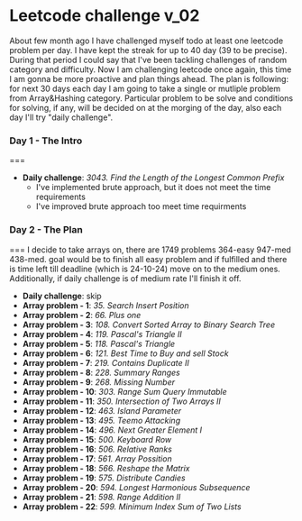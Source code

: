 # Leetcode challenge v_02

About few month ago I have challenged myself todo at least one leetcode problem per day. I have kept the streak for up to 40 day (39 to be precise). During that period I could say that I've been tackling challenges of random category and difficulty. Now I am challenging leetcode once again, this time I am gonna be more proactive and plan things ahead. The plan is following: for next 30 days each day I am going to take a single or mutliple problem from Array&Hashing category. Particular problem to be solve and conditions for solving, if any, will be decided on at the morging of the day, also each day I'll try "daily challenge".

### Day 1 - The Intro

===

- **Daily challenge**: _3043. Find the Length of the Longest Common Prefix_
  - I've implemented brute approach, but it does not meet the time requirements
  - I've improved brute approach too meet time requirments

### Day 2 - The Plan

===
I decide to take arrays on, there are 1749 problems 364-easy 947-med 438-med. goal would be to finish all easy problem and if fulfilled and there is time left till deadline (which is 24-10-24) move on to the medium ones. Additionally, if daily challenge is of medium rate I'll finish it off.

- **Daily challenge**: skip
- **Array problem - 1**: _35. Search Insert Position_
- **Array problem - 2**: _66. Plus one_
- **Array problem - 3**: _108. Convert Sorted Array to Binary Search Tree_
- **Array problem - 4**: _119. Pascal's Triangle II_
- **Array problem - 5**: _118. Pascal's Triangle_
- **Array problem - 6**: _121. Best Time to Buy and sell Stock_
- **Array problem - 7**: _219. Contains Duplicate II_
- **Array problem - 8**: _228. Summary Ranges_
- **Array problem - 9**: _268. Missing Number_
- **Array problem - 10**: _303. Range Sum Query Immutable_
- **Array problem - 11**: _350. Intersection of Two Arrays II_
- **Array problem - 12**: _463. Island Parameter_
- **Array problem - 13**: _495. Teemo Attacking_
- **Array problem - 14**: _496. Next Greater Element I_
- **Array problem - 15**: _500. Keyboard Row_
- **Array problem - 16**: _506. Relative Ranks_
- **Array problem - 17**: _561. Array Possition_
- **Array problem - 18**: _566. Reshape the Matrix_
- **Array problem - 19**: _575. Distribute Candies_
- **Array problem - 20**: _594. Longest Harmonious Subsequence_
- **Array problem - 21**: _598. Range Addition II_
- **Array problem - 22**: _599. Minimum Index Sum of Two Lists_
